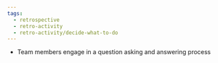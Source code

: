 ```yaml
---
tags:
  - retrospective
  - retro-activity
  - retro-activity/decide-what-to-do
---
```


- Team members engage in a question asking and answering process
